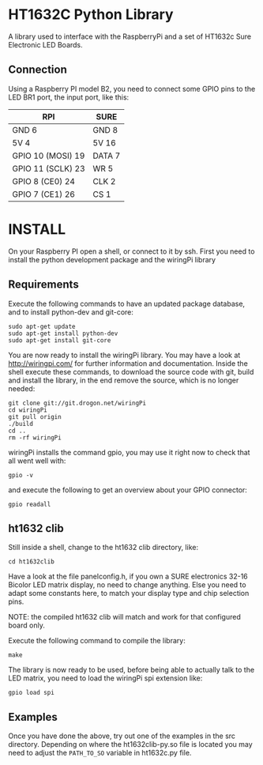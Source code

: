 HT1632C Python Library
======

A library used to interface with the RaspberryPi and a set of HT1632c Sure Electronic LED Boards.


Connection
----------

Using a Raspberry PI model B2, you need to connect some GPIO pins to the
LED BR1 port, the input port, like this:


| RPI                | SURE    |
|--------------------|---------|
| GND             6  | GND  8  |
| 5V              4  | 5V   16 |
| GPIO 10 (MOSI) 19  | DATA 7  |
| GPIO 11 (SCLK) 23  | WR   5  |
| GPIO 8  (CE0)  24  | CLK  2  |
| GPIO 7  (CE1)  26  | CS   1  |


INSTALL
=======

On your Raspberry PI open a shell, or connect to it by ssh. First you
need to install the python development package and the wiringPi library


Requirements
------------

Execute the following commands to have an updated package database, and
to install python-dev and git-core:

```
sudo apt-get update
sudo apt-get install python-dev
sudo apt-get install git-core
```

You are now ready to install the wiringPi library. You may have a look
at http://wiringpi.com/ for further information and documentation.
Inside the shell execute these commands, to download the source code with
git, build and install the library, in the end remove the source, which is
no longer needed:

```
git clone git://git.drogon.net/wiringPi
cd wiringPi
git pull origin
./build
cd ..
rm -rf wiringPi
```

wiringPi installs the command gpio, you may use it right now to check that
all went well with:

`gpio -v`

and execute the following to get an overview about your GPIO connector:

`gpio readall`


ht1632 clib
-----------

Still inside a shell, change to the ht1632 clib directory, like:

`cd ht1632clib`

Have a look at the file panelconfig.h, if you own a SURE electronics
32-16 Bicolor LED matrix display, no need to change anything. Else
you need to adapt some constants here, to match your display type and
chip selection pins.

NOTE: the compiled ht1632 clib will match and work for that configured
      board only.

Execute the following command to compile the library:

`make`

The library is now ready to be used, before being able to actually
talk to the LED matrix, you need to load the wiringPi spi extension like:

`gpio load spi`


Examples
---------------

Once you have done the above, try out one of the examples in the src directory. Depending on where 
the ht1632clib-py.so file is located you may need to adjust the `PATH_TO_SO` variable in ht1632c.py file.
